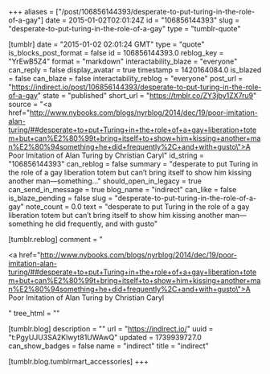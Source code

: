 +++
aliases = ["/post/106856144393/desperate-to-put-turing-in-the-role-of-a-gay"]
date = 2015-01-02T02:01:24Z
id = "106856144393"
slug = "desperate-to-put-turing-in-the-role-of-a-gay"
type = "tumblr-quote"

[tumblr]
date = "2015-01-02 02:01:24 GMT"
type = "quote"
is_blocks_post_format = false
id = 106856144393.0
reblog_key = "YrEwB5Z4"
format = "markdown"
interactability_blaze = "everyone"
can_reply = false
display_avatar = true
timestamp = 1420164084.0
is_blazed = false
can_blaze = false
interactability_reblog = "everyone"
post_url = "https://indirect.io/post/106856144393/desperate-to-put-turing-in-the-role-of-a-gay"
state = "published"
short_url = "https://tmblr.co/ZY3jby1ZX7ru9"
source = "<a href=\"http://www.nybooks.com/blogs/nyrblog/2014/dec/19/poor-imitation-alan-turing/##desperate+to+put+Turing+in+the+role+of+a+gay+liberation+totem+but+can%E2%80%99t+bring+itself+to+show+him+kissing+another+man%E2%80%94something+he+did+frequently%2C+and+with+gusto\">A Poor Imitation of Alan Turing by Christian Caryl</a>"
id_string = "106856144393"
can_reblog = false
summary = "desperate to put Turing in the role of a gay liberation totem but can’t bring itself to show him kissing another man—something..."
should_open_in_legacy = true
can_send_in_message = true
blog_name = "indirect"
can_like = false
is_blaze_pending = false
slug = "desperate-to-put-turing-in-the-role-of-a-gay"
note_count = 0.0
text = "desperate to put Turing in the role of a gay liberation totem but can’t bring itself to show him kissing another man—something he did frequently, and with gusto"

[tumblr.reblog]
comment = "<p><a href=\"http://www.nybooks.com/blogs/nyrblog/2014/dec/19/poor-imitation-alan-turing/##desperate+to+put+Turing+in+the+role+of+a+gay+liberation+totem+but+can%E2%80%99t+bring+itself+to+show+him+kissing+another+man%E2%80%94something+he+did+frequently%2C+and+with+gusto\">A Poor Imitation of Alan Turing by Christian Caryl</a></p>"
tree_html = ""

[tumblr.blog]
description = ""
url = "https://indirect.io/"
uuid = "t:PgyUJU3SA2Klwyt81UWAwQ"
updated = 1739939727.0
can_show_badges = false
name = "indirect"
title = "indirect"

[tumblr.blog.tumblrmart_accessories]
+++
